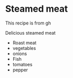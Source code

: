 

# Steamed meat

This recipe is from gh

Delicious steamed meat

- Roast meat
- vegetables
- onions
- Fish
- tomatoes
- pepper
